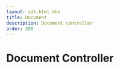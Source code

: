 ```yaml
---
layout: sdk.html.hbs
title: Document
description: Document controller
order: 200
---
```


# Document Controller
